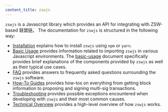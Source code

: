 ```yaml
---
content_title: zswjs
---
```


`zswjs` is a Javascript library which provides an API for integrating with ZSW-based 联盟链。 The documentation for `zswjs` is structured in the following way:

* [Installation](02_installation.md) explains how to install `zswjs` using `npm` or `yarn`.
* [Basic Usage](basic-usage/) provides information related to importing `zswjs` in various Javascript environments.  The [basic-usage](basic-usage/index.md) document specifically provides brief explanations of the components provided by `zswjs` as well as their typical use cases.
* [FAQ](faq/) provides answers to frequently asked questions surrounding the `zswjs` software.
* [How-To Guides](how-to-guides/) provides how-tos on everything from getting block information to proposing and signing multi-sig transactions.
* [Troubleshooting](troubleshooting/) provides possible exceptions encountered when developing with `zswjs` and their most common causes.
* [Technical Overview](01_technical-overview.md) provides a high-level overview of how `zswjs` works.
